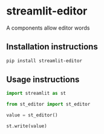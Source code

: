 # streamlit-editor

A components allow editor words

## Installation instructions 

```sh
pip install streamlit-editor
```

## Usage instructions

```python
import streamlit as st

from st_editor import st_editor

value = st_editor()

st.write(value)
